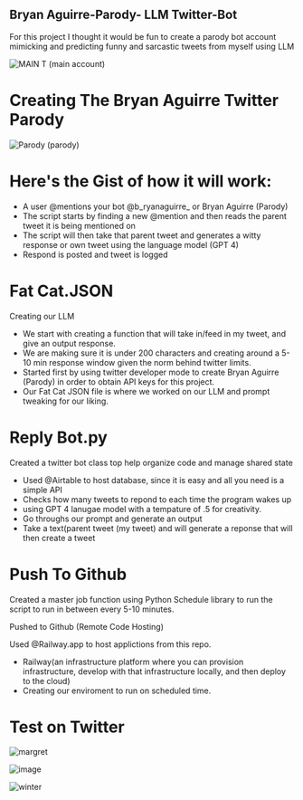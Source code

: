 ## Bryan Aguirre-Parody- LLM Twitter-Bot
For this project I thought it would be fun to create a parody bot account mimicking and predicting funny and sarcastic tweets from myself using LLM 


![MAIN T](https://github.com/user-attachments/assets/a1867344-08ce-4e19-9b0a-200180df7fd4)  (main account)
# Creating The Bryan Aguirre Twitter Parody

![Parody](https://github.com/user-attachments/assets/49bf57bd-0c8c-4ec7-8454-fa9a32597577)  (parody)



# Here's the Gist of how it will work:
 - A user @mentions your bot @b_ryanaguirre_ or Bryan Aguirre (Parody)
 - The script starts by finding a new @mention and then reads the parent tweet it is being mentioned on
 - The script will then take that parent tweet and generates a witty response or own tweet using the language model (GPT 4)
 - Respond is posted and tweet is logged


 # Fat Cat.JSON
 Creating our LLM
 - We start with creating a function that will take in/feed in my tweet, and give an output response.
 - We are making sure it is under 200 characters and creating around a 5-10 min response window given the norm behind twitter limits.
 - Started first by using twitter developer mode to create Bryan Aguirre (Parody) in order to obtain API keys for this project.
 - Our Fat Cat JSON file is where we worked on our LLM and prompt tweaking for our liking. 

# Reply Bot.py
 Created a twitter bot class top help organize code and manage shared state
   - Used @Airtable to host database, since it is easy and all you need is a simple API 
   - Checks how many tweets to repond to each time the program wakes up
   - using GPT 4 lanugae model with a tempature of .5 for creativity.
   - Go throughs our prompt and generate an output
   - Take a text(parent tweet (my tweet) and will generate a reponse that will then create a tweet


# Push To Github
Created a master job function using Python Schedule library to run the script to run in between every 5-10 minutes. 

Pushed to Github (Remote Code Hosting)

Used @Railway.app to host applictions from this repo.
- Railway(an infrastructure platform where you can provision infrastructure, develop with that infrastructure locally, and then deploy to the cloud)
- Creating our enviroment to run on scheduled time.


# Test on Twitter 
![margret](https://github.com/user-attachments/assets/0e82c2ee-5ec6-4e51-a680-fa29af36b19a)

![image](https://github.com/user-attachments/assets/23786135-0edd-499c-ba55-cfe506ab59c0)


![winter](https://github.com/user-attachments/assets/99b9dd57-ae56-47f8-bd69-fd54159cfd84)





 
